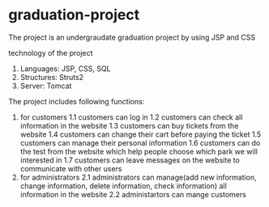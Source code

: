 # graduation-project
The project is an undergraudate graduation project by using JSP and CSS

technology of the project
1. Languages: JSP, CSS, SQL
2. Structures: Struts2
3. Server: Tomcat

The project includes following functions:
1. for customers
  1.1 customers can log in
  1.2 customers can check all information in the website
  1.3 customers can buy tickets from the website
  1.4 customers can change their cart before paying the ticket
  1.5 customers can manage their personal information
  1.6 customers can do the test from the website which help people choose which park we will interested in
  1.7 customers can leave messages on the website to communicate with other users
2. for administrators
  2.1 administrators can manage(add new information, change information, delete information, check information) all information in the website
  2.2 administartors can mange customers
